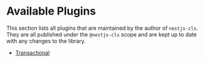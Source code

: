 # Available Plugins

This section lists all plugins that are maintained by the author of `nestjs-cls`. They are all published under the `@nestjs-cls` scope and are kept up to date with any changes to the library.

-   [Transactional](./01-transactional/index.md)

